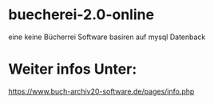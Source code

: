 # buecherei-2.0-online
eine keine Bücherrei Software basiren auf mysql Datenback

# Weiter infos Unter:
https://www.buch-archiv20-software.de/pages/info.php
